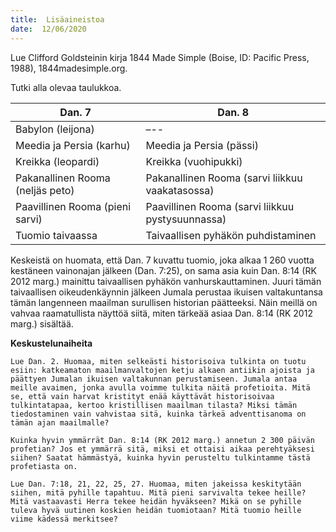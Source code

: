 ```yaml
---
title:  Lisäaineistoa
date:  12/06/2020
---
```


Lue Clifford Goldsteinin kirja 1844 Made Simple (Boise, ID: Pacific Press, 1988), 1844madesimple.org.

Tutki alla olevaa taulukkoa.

|Dan. 7|Dan. 8|
|---|---|
|Babylon (leijona)|–--|
|Meedia ja Persia (karhu)|Meedia ja Persia (pässi)|
|Kreikka (leopardi)|Kreikka (vuohipukki)|
|Pakanallinen Rooma (neljäs peto)|Pakanallinen Rooma (sarvi liikkuu vaakatasossa)|
|Paavillinen Rooma (pieni sarvi)|Paavillinen Rooma (sarvi liikkuu pystysuunnassa)|
|Tuomio taivaassa|Taivaallisen pyhäkön puhdistaminen|

Keskeistä on huomata, että Dan. 7 kuvattu tuomio, joka alkaa 1 260 vuotta kestäneen vainonajan jälkeen (Dan. 7:25), on sama asia kuin Dan. 8:14 (RK 2012 marg.) mainittu taivaallisen pyhäkön vanhurskauttaminen. Juuri tämän taivaallisen oikeudenkäynnin jälkeen Jumala perustaa ikuisen valtakuntansa tämän langenneen maailman surullisen historian päätteeksi. Näin meillä on vahvaa raamatullista näyttöä siitä, miten tärkeää asiaa Dan. 8:14 (RK 2012 marg.) sisältää.

**Keskustelunaiheita**

`Lue Dan. 2. Huomaa, miten selkeästi historisoiva tulkinta on tuotu esiin: katkeamaton maailmanvaltojen ketju alkaen antiikin ajoista ja päättyen Jumalan ikuisen valtakunnan perustamiseen. Jumala antaa meille avaimen, jonka avulla voimme tulkita näitä profetioita. Mitä se, että vain harvat kristityt enää käyttävät historisoivaa tulkintatapaa, kertoo kristillisen maailman tilasta? Miksi tämän tiedostaminen vain vahvistaa sitä, kuinka tärkeä adventtisanoma on tämän ajan maailmalle?`

`Kuinka hyvin ymmärrät Dan. 8:14 (RK 2012 marg.) annetun 2 300 päivän profetian? Jos et ymmärrä sitä, miksi et ottaisi aikaa perehtyäksesi siihen? Saatat hämmästyä, kuinka hyvin perusteltu tulkintamme tästä profetiasta on.`

`Lue Dan. 7:18, 21, 22, 25, 27. Huomaa, miten jakeissa keskitytään siihen, mitä pyhille tapahtuu. Mitä pieni sarvivalta tekee heille? Mitä vastaavasti Herra tekee heidän hyväkseen? Mikä on se pyhille tuleva hyvä uutinen koskien heidän tuomiotaan? Mitä tuomio heille viime kädessä merkitsee?`